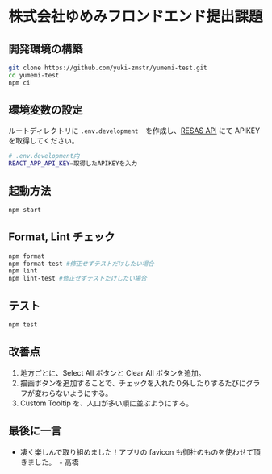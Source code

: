 # 株式会社ゆめみフロンドエンド提出課題

## 開発環境の構築

```Bash
git clone https://github.com/yuki-zmstr/yumemi-test.git
cd yumemi-test
npm ci
```

## 環境変数の設定

ルートディレクトリに `.env.development`　を作成し、[RESAS API](https://opendata.resas-portal.go.jp/) にて APIKEY を取得してください。

```bash
# .env.development内
REACT_APP_API_KEY=取得したAPIKEYを入力
```

## 起動方法

```bash
npm start
```

## Format, Lint チェック

```bash
npm format
npm format-test #修正せずテストだけしたい場合
npm lint
npm lint-test #修正せずテストだけしたい場合
```

## テスト

```bash
npm test
```

## 改善点

1. 地方ごとに、Select All ボタンと Clear All ボタンを追加。
2. 描画ボタンを追加することで、チェックを入れたり外したりするたびにグラフが変わらないようにする。
3. Custom Tooltip を、人口が多い順に並ぶようにする。

## 最後に一言

- 凄く楽しんで取り組めました！アプリの favicon も御社のものを使わせて頂きました。　- 高橋
